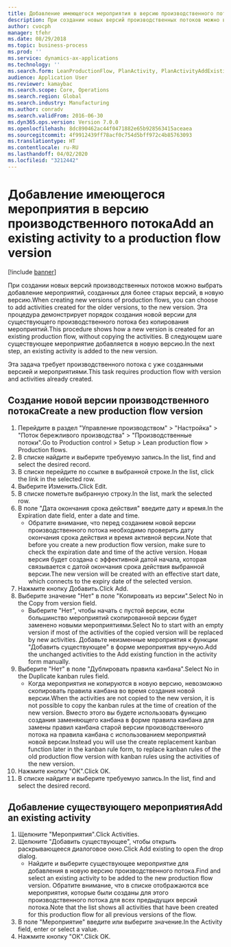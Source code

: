 ```yaml
---
title: Добавление имеющегося мероприятия в версию производственного потока
description: При создании новых версий производственных потоков можно выбрать добавление мероприятий, созданных для более старых версий, в новую версию.
author: cvocph
manager: tfehr
ms.date: 08/29/2018
ms.topic: business-process
ms.prod: ''
ms.service: dynamics-ax-applications
ms.technology: ''
ms.search.form: LeanProductionFlow, PlanActivity, PlanActivityAddExisting, PlanActivityAddExistingLookup
audience: Application User
ms.reviewer: kamaybac
ms.search.scope: Core, Operations
ms.search.region: Global
ms.search.industry: Manufacturing
ms.author: conradv
ms.search.validFrom: 2016-06-30
ms.dyn365.ops.version: Version 7.0.0
ms.openlocfilehash: 8dc890462ac44f0471882e65b928563415aceaea
ms.sourcegitcommit: 4f9912439ff78acf0c754d5bff972c4b85763093
ms.translationtype: HT
ms.contentlocale: ru-RU
ms.lasthandoff: 04/02/2020
ms.locfileid: "3212442"
---
```

# <a name="add-an-existing-activity-to-a-production-flow-version"></a><span data-ttu-id="38e62-103">Добавление имеющегося мероприятия в версию производственного потока</span><span class="sxs-lookup"><span data-stu-id="38e62-103">Add an existing activity to a production flow version</span></span>

[!include [banner](../../includes/banner.md)]

<span data-ttu-id="38e62-104">При создании новых версий производственных потоков можно выбрать добавление мероприятий, созданных для более старых версий, в новую версию.</span><span class="sxs-lookup"><span data-stu-id="38e62-104">When creating new versions of production flows, you can choose to add activities created for the older versions, to the new version.</span></span> <span data-ttu-id="38e62-105">Эта процедура демонстрирует порядок создания новой версии для существующего производственного потока без копирования мероприятий.</span><span class="sxs-lookup"><span data-stu-id="38e62-105">This procedure shows how a new version is created for an existing production flow, without copying the activities.</span></span> <span data-ttu-id="38e62-106">В следующем шаге существующее мероприятие добавляется в новую версию.</span><span class="sxs-lookup"><span data-stu-id="38e62-106">In the next step, an existing activity is added to the new version.</span></span> 

<span data-ttu-id="38e62-107">Эта задача требует производственного потока с уже созданными версией и мероприятиями.</span><span class="sxs-lookup"><span data-stu-id="38e62-107">This task requires production flow with version and activities already created.</span></span>


## <a name="create-a-new-production-flow-version"></a><span data-ttu-id="38e62-108">Создание новой версии производственного потока</span><span class="sxs-lookup"><span data-stu-id="38e62-108">Create a new production flow version</span></span>
1. <span data-ttu-id="38e62-109">Перейдите в раздел "Управление производством" > "Настройка" > "Поток бережливого производства" > "Производственные потоки".</span><span class="sxs-lookup"><span data-stu-id="38e62-109">Go to Production control > Setup > Lean production flow > Production flows.</span></span>
2. <span data-ttu-id="38e62-110">В списке найдите и выберите требуемую запись.</span><span class="sxs-lookup"><span data-stu-id="38e62-110">In the list, find and select the desired record.</span></span>
3. <span data-ttu-id="38e62-111">В списке перейдите по ссылке в выбранной строке.</span><span class="sxs-lookup"><span data-stu-id="38e62-111">In the list, click the link in the selected row.</span></span>
4. <span data-ttu-id="38e62-112">Выберите Изменить.</span><span class="sxs-lookup"><span data-stu-id="38e62-112">Click Edit.</span></span>
5. <span data-ttu-id="38e62-113">В списке пометьте выбранную строку.</span><span class="sxs-lookup"><span data-stu-id="38e62-113">In the list, mark the selected row.</span></span>
6. <span data-ttu-id="38e62-114">В поле "Дата окончания срока действия" введите дату и время.</span><span class="sxs-lookup"><span data-stu-id="38e62-114">In the Expiration date field, enter a date and time.</span></span>
    * <span data-ttu-id="38e62-115">Обратите внимание, что перед созданием новой версии производственного потока необходимо проверить дату окончания срока действия и время активной версии.</span><span class="sxs-lookup"><span data-stu-id="38e62-115">Note that before you create a new production flow version, make sure to check the expiration date and time of the active version.</span></span> <span data-ttu-id="38e62-116">Новая версия будет создана с эффективной датой начала, которая связывается с датой окончания срока действия выбранной версии.</span><span class="sxs-lookup"><span data-stu-id="38e62-116">The new version will be created with an effective start date, which connects to the expiry date of the selected version.</span></span>  
7. <span data-ttu-id="38e62-117">Нажмите кнопку Добавить.</span><span class="sxs-lookup"><span data-stu-id="38e62-117">Click Add.</span></span>
8. <span data-ttu-id="38e62-118">Выберите значение "Нет" в поле "Копировать из версии".</span><span class="sxs-lookup"><span data-stu-id="38e62-118">Select No in the Copy from version field.</span></span>
    * <span data-ttu-id="38e62-119">Выберите "Нет", чтобы начать с пустой версии, если большинство мероприятий скопированной версии будет заменено новыми мероприятиями.</span><span class="sxs-lookup"><span data-stu-id="38e62-119">Select No to start with an empty version if most of the activities of the copied version will be replaced by new activities.</span></span> <span data-ttu-id="38e62-120">Добавьте неизменные мероприятия к функции "Добавить существующее" в форме мероприятия вручную.</span><span class="sxs-lookup"><span data-stu-id="38e62-120">Add the unchanged activities to the Add existing function in the activity form manually.</span></span>  
9. <span data-ttu-id="38e62-121">Выберите "Нет" в поле "Дублировать правила канбана".</span><span class="sxs-lookup"><span data-stu-id="38e62-121">Select No in the Duplicate kanban rules field.</span></span>
    * <span data-ttu-id="38e62-122">Когда мероприятия не копируются в новую версию, невозможно скопировать правила канбана во время создания новой версии.</span><span class="sxs-lookup"><span data-stu-id="38e62-122">When the activities are not copied to the new version, it is not possible to copy the kanban rules at the time of creation of the new version.</span></span>   <span data-ttu-id="38e62-123">Вместо этого вы будете использовать функцию создания заменяющего канбана в форме правила канбана для замены правил канбана старой версии производственного потока на правила канбана с использованием мероприятий новой версии.</span><span class="sxs-lookup"><span data-stu-id="38e62-123">Instead you will use the create replacement kanban function later in the kanban rule form, to replace kanban rules of the old production flow version with kanban rules using the activities of the new version.</span></span>  
10. <span data-ttu-id="38e62-124">Нажмите кнопку "OК".</span><span class="sxs-lookup"><span data-stu-id="38e62-124">Click OK.</span></span>
11. <span data-ttu-id="38e62-125">В списке найдите и выберите требуемую запись.</span><span class="sxs-lookup"><span data-stu-id="38e62-125">In the list, find and select the desired record.</span></span>

## <a name="add-an-existing-activity"></a><span data-ttu-id="38e62-126">Добавление существующего мероприятия</span><span class="sxs-lookup"><span data-stu-id="38e62-126">Add an existing activity</span></span>
1. <span data-ttu-id="38e62-127">Щелкните "Мероприятия".</span><span class="sxs-lookup"><span data-stu-id="38e62-127">Click Activities.</span></span>
2. <span data-ttu-id="38e62-128">Щелкните "Добавить существующее", чтобы открыть раскрывающееся диалоговое окно.</span><span class="sxs-lookup"><span data-stu-id="38e62-128">Click Add existing to open the drop dialog.</span></span>
    * <span data-ttu-id="38e62-129">Найдите и выберите существующее мероприятие для добавления в новую версию производственного потока.</span><span class="sxs-lookup"><span data-stu-id="38e62-129">Find and select an existing activity to be added to the new production flow version.</span></span>  <span data-ttu-id="38e62-130">Обратите внимание, что в списке отображаются все мероприятия, которые были созданы для этого производственного потока для всех предыдущих версий потока.</span><span class="sxs-lookup"><span data-stu-id="38e62-130">Note that the list shows all activities that have been created for this production flow for all previous versions of the flow.</span></span>  
3. <span data-ttu-id="38e62-131">В поле "Мероприятие" введите или выберите значение.</span><span class="sxs-lookup"><span data-stu-id="38e62-131">In the Activity field, enter or select a value.</span></span>
4. <span data-ttu-id="38e62-132">Нажмите кнопку "OК".</span><span class="sxs-lookup"><span data-stu-id="38e62-132">Click OK.</span></span>

